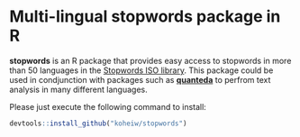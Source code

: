 # Multi-lingual stopwords package in R
**stopwords** is an R package that provides easy access to stopwords in more than 50 languages in the [Stopwords ISO library](https://github.com/stopwords-iso/stopwords-iso). This package could be used in condjunction with packages such as [**quanteda**](https://github.com/kbenoit/quanteda) to perfrom text analysis in many different languages.

Please just execute the following command to install:

```r
devtools::install_github("koheiw/stopwords")
```
